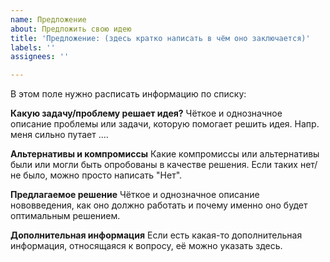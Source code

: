 ```yaml
---
name: Предложение
about: Предложить свою идею
title: 'Предложение: (здесь кратко написать в чём оно заключается)'
labels: ''
assignees: ''

---
```


В этом поле нужно расписать информацию по списку:

**Какую задачу/проблему решает идея?**
Чёткое и однозначное описание проблемы или задачи, которую помогает решить идея. Напр. меня сильно путает ....

**Альтернативы и компромиссы**
Какие компромиссы или альтернативы были или могли быть опробованы в качестве решения. Если таких нет/не было, можно просто написать "Нет".

**Предлагаемое решение**
Чёткое и однозначное описание нововведения, как оно должно работать и почему именно оно будет оптимальным решением.

**Дополнительная информация**
Если есть какая-то дополнительная информация, относящаяся к вопросу, её можно указать здесь.

